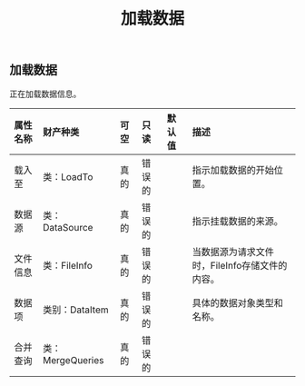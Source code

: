 ﻿---
title: 加载数据
second_title: Aspose.Cells Cloud Documen
type: docs
url: /zh/specification/model/loaddata/
description: Aspose.Cells 云模型规范：LoadData。轻松处理 Excel 和其他电子表格文档，具有打开、生成、编辑、拆分、合并、比较和转换等功能
kwords: Excel，Office，电子表格，云 REST API，LoadData
weight: 50
---
## **加载数据**

正在加载数据信息。

|属性名称|财产种类|可空|只读|默认值|描述|
|:- |:- |:- |:- |:- |:- |
|载入至|类：LoadTo|真的|错误的||指示加载数据的开始位置。|
|数据源|类：DataSource|真的|错误的||指示挂载数据的来源。|
|文件信息|类：FileInfo|真的|错误的||当数据源为请求文件时，FileInfo存储文件的内容。|
|数据项|类别：DataItem|真的|错误的||具体的数据对象类型和名称。|
|合并查询|类：MergeQueries|真的|错误的|||

